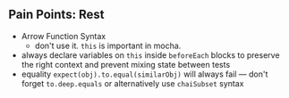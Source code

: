 ##  Pain Points: Rest

* Arrow Function Syntax
	* don't use it. `this` is important in mocha.
* always declare variables on `this` inside `beforeEach` blocks to preserve the right context and prevent mixing state between tests
* equality `expect(obj).to.equal(similarObj)` will always fail — don't forget `to.deep.equals` or alternatively use `chaiSubset` syntax
